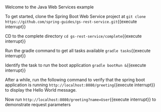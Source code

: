 Welcome to the Java Web Services example

To get started, clone the Spring Boot Web Service project at `git clone https://github.com/spring-guides/gs-rest-service.git`{{execute interrupt}}

CD to the complete directory `cd gs-rest-service/complete`{{execute interrupt}}

Run the gradle command to get all tasks available `gradle tasks`{{execute interrupt}}

Identify the task to run the boot application `gradle bootRun &`{{execute interrupt}}

After a while, run the following command to verify that the spring boot application is running `http://localhost:8080/greeting`{{execute interrupt}} to display the Hello World message.

Now run `http://localhost:8080/greeting?name=User`{{execute interrupt}} to demonstrate request parameters
